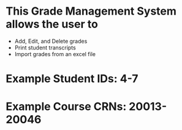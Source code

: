 # This Grade Management System allows the user to
- Add, Edit, and Delete grades
- Print student transcripts
- Import grades from an excel file

# Example Student IDs: 4-7
# Example Course CRNs: 20013-20046
